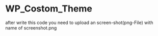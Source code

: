 # WP_Costom_Theme
after write this code you need to upload an screen-shot(png-File) with name of screenshot.png
